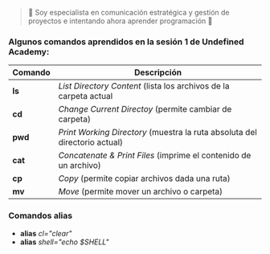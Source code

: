 >📱 Soy especialista en comunicación estratégica y gestión de proyectos e intentando ahora aprender programación 🤞

### Algunos comandos aprendidos en la sesión 1 de Undefined Academy: 
| Comando | Descripción |
| ------ | ------ |
| **ls** | _List Directory Content_ (lista los archivos de la carpeta actual|
| **cd** | _Change Current Directoy_ (permite cambiar de carpeta) |
| **pwd** | _Print Working Directory_ (muestra la ruta absoluta del directorio actual) |
| **cat**| _Concatenate & Print Files_ (imprime el contenido de un archivo) |
| **cp**| _Copy_ (permite copiar archivos dada una ruta) |
| **mv** | _Move_ (permite mover un archivo o carpeta) |

### Comandos alias
- **alias**  _cl="clear"_
- **alias**  _shell="echo $SHELL"_
